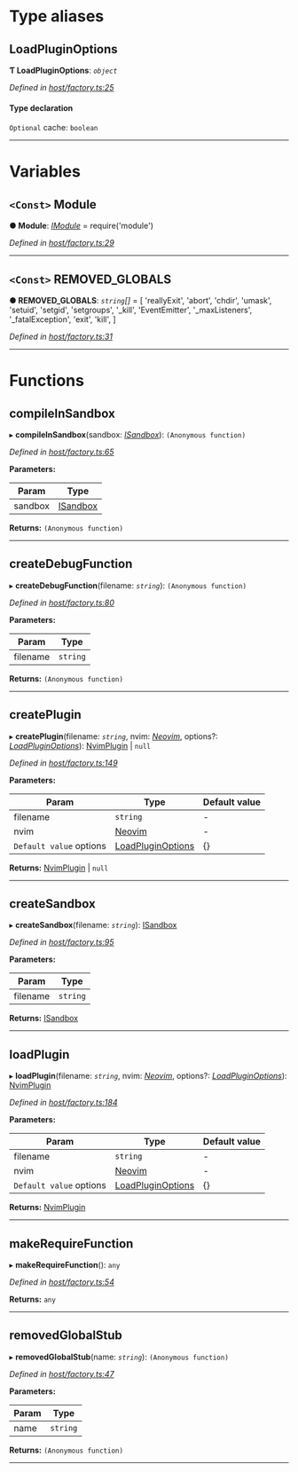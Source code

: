 

# Type aliases

<a id="loadpluginoptions"></a>

##  LoadPluginOptions

**Ƭ LoadPluginOptions**: *`object`*

*Defined in [host/factory.ts:25](https://github.com/neovim/node-client/blob/97a65c6/src/host/factory.ts#L25)*

#### Type declaration

`Optional`  cache: `boolean`

___

# Variables

<a id="module"></a>

## `<Const>` Module

**● Module**: *[IModule](../interfaces/_host_factory_.imodule.md)* =  require('module')

*Defined in [host/factory.ts:29](https://github.com/neovim/node-client/blob/97a65c6/src/host/factory.ts#L29)*

___
<a id="removed_globals"></a>

## `<Const>` REMOVED_GLOBALS

**● REMOVED_GLOBALS**: *`string`[]* =  [
  'reallyExit',
  'abort',
  'chdir',
  'umask',
  'setuid',
  'setgid',
  'setgroups',
  '_kill',
  'EventEmitter',
  '_maxListeners',
  '_fatalException',
  'exit',
  'kill',
]

*Defined in [host/factory.ts:31](https://github.com/neovim/node-client/blob/97a65c6/src/host/factory.ts#L31)*

___

# Functions

<a id="compileinsandbox"></a>

##  compileInSandbox

▸ **compileInSandbox**(sandbox: *[ISandbox](../interfaces/_host_factory_.isandbox.md)*): `(Anonymous function)`

*Defined in [host/factory.ts:65](https://github.com/neovim/node-client/blob/97a65c6/src/host/factory.ts#L65)*

**Parameters:**

| Param | Type |
| ------ | ------ |
| sandbox | [ISandbox](../interfaces/_host_factory_.isandbox.md) |

**Returns:** `(Anonymous function)`

___
<a id="createdebugfunction"></a>

##  createDebugFunction

▸ **createDebugFunction**(filename: *`string`*): `(Anonymous function)`

*Defined in [host/factory.ts:80](https://github.com/neovim/node-client/blob/97a65c6/src/host/factory.ts#L80)*

**Parameters:**

| Param | Type |
| ------ | ------ |
| filename | `string` |

**Returns:** `(Anonymous function)`

___
<a id="createplugin"></a>

##  createPlugin

▸ **createPlugin**(filename: *`string`*, nvim: *[Neovim](../classes/_api_neovim_.neovim.md)*, options?: *[LoadPluginOptions](_host_factory_.md#loadpluginoptions)*):  [NvimPlugin](../classes/_host_nvimplugin_.nvimplugin.md) &#124; `null`

*Defined in [host/factory.ts:149](https://github.com/neovim/node-client/blob/97a65c6/src/host/factory.ts#L149)*

**Parameters:**

| Param | Type | Default value |
| ------ | ------ | ------ |
| filename | `string` | - |
| nvim | [Neovim](../classes/_api_neovim_.neovim.md) | - |
| `Default value` options | [LoadPluginOptions](_host_factory_.md#loadpluginoptions) |  {} |

**Returns:**  [NvimPlugin](../classes/_host_nvimplugin_.nvimplugin.md) &#124; `null`

___
<a id="createsandbox"></a>

##  createSandbox

▸ **createSandbox**(filename: *`string`*): [ISandbox](../interfaces/_host_factory_.isandbox.md)

*Defined in [host/factory.ts:95](https://github.com/neovim/node-client/blob/97a65c6/src/host/factory.ts#L95)*

**Parameters:**

| Param | Type |
| ------ | ------ |
| filename | `string` |

**Returns:** [ISandbox](../interfaces/_host_factory_.isandbox.md)

___
<a id="loadplugin"></a>

##  loadPlugin

▸ **loadPlugin**(filename: *`string`*, nvim: *[Neovim](../classes/_api_neovim_.neovim.md)*, options?: *[LoadPluginOptions](_host_factory_.md#loadpluginoptions)*): [NvimPlugin](../classes/_host_nvimplugin_.nvimplugin.md)

*Defined in [host/factory.ts:184](https://github.com/neovim/node-client/blob/97a65c6/src/host/factory.ts#L184)*

**Parameters:**

| Param | Type | Default value |
| ------ | ------ | ------ |
| filename | `string` | - |
| nvim | [Neovim](../classes/_api_neovim_.neovim.md) | - |
| `Default value` options | [LoadPluginOptions](_host_factory_.md#loadpluginoptions) |  {} |

**Returns:** [NvimPlugin](../classes/_host_nvimplugin_.nvimplugin.md)

___
<a id="makerequirefunction"></a>

##  makeRequireFunction

▸ **makeRequireFunction**(): `any`

*Defined in [host/factory.ts:54](https://github.com/neovim/node-client/blob/97a65c6/src/host/factory.ts#L54)*

**Returns:** `any`

___
<a id="removedglobalstub"></a>

##  removedGlobalStub

▸ **removedGlobalStub**(name: *`string`*): `(Anonymous function)`

*Defined in [host/factory.ts:47](https://github.com/neovim/node-client/blob/97a65c6/src/host/factory.ts#L47)*

**Parameters:**

| Param | Type |
| ------ | ------ |
| name | `string` |

**Returns:** `(Anonymous function)`

___

